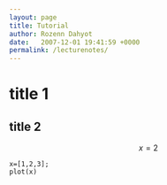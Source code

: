 ```yaml
---
layout: page
title: Tutorial
author: Rozenn Dahyot
date:   2007-12-01 19:41:59 +0000
permalink: /lecturenotes/
---
```



# title 1



## title 2

$$
x=2
$$

```
x=[1,2,3];
plot(x)
```
